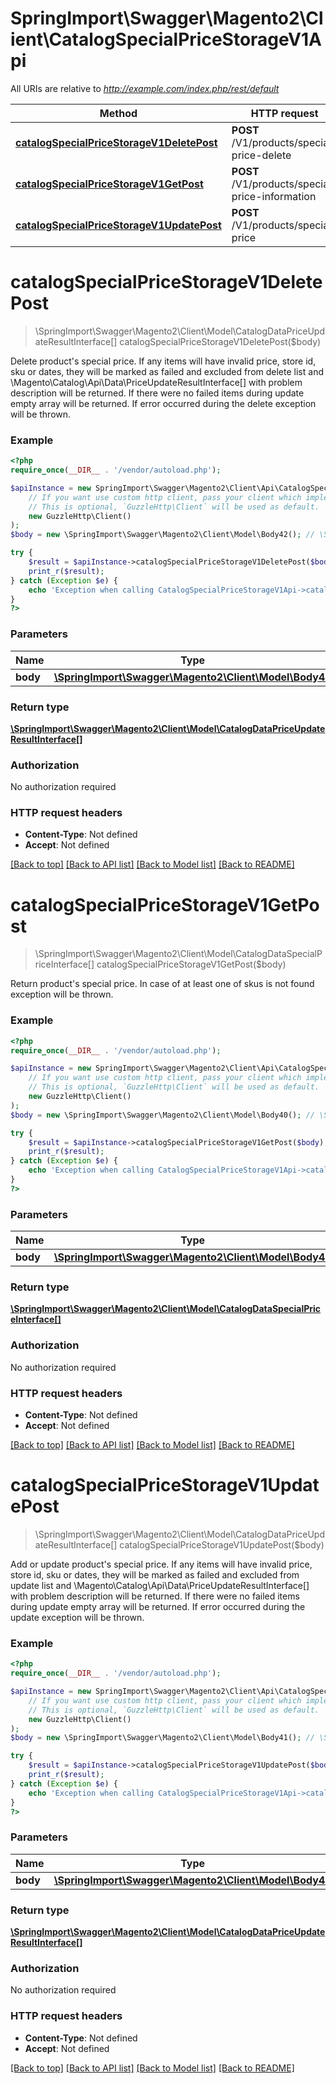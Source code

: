 # SpringImport\Swagger\Magento2\Client\CatalogSpecialPriceStorageV1Api

All URIs are relative to *http://example.com/index.php/rest/default*

Method | HTTP request | Description
------------- | ------------- | -------------
[**catalogSpecialPriceStorageV1DeletePost**](CatalogSpecialPriceStorageV1Api.md#catalogSpecialPriceStorageV1DeletePost) | **POST** /V1/products/special-price-delete | 
[**catalogSpecialPriceStorageV1GetPost**](CatalogSpecialPriceStorageV1Api.md#catalogSpecialPriceStorageV1GetPost) | **POST** /V1/products/special-price-information | 
[**catalogSpecialPriceStorageV1UpdatePost**](CatalogSpecialPriceStorageV1Api.md#catalogSpecialPriceStorageV1UpdatePost) | **POST** /V1/products/special-price | 


# **catalogSpecialPriceStorageV1DeletePost**
> \SpringImport\Swagger\Magento2\Client\Model\CatalogDataPriceUpdateResultInterface[] catalogSpecialPriceStorageV1DeletePost($body)



Delete product's special price. If any items will have invalid price, store id, sku or dates, they will be marked as failed and excluded from delete list and \\Magento\\Catalog\\Api\\Data\\PriceUpdateResultInterface[] with problem description will be returned. If there were no failed items during update empty array will be returned. If error occurred during the delete exception will be thrown.

### Example
```php
<?php
require_once(__DIR__ . '/vendor/autoload.php');

$apiInstance = new SpringImport\Swagger\Magento2\Client\Api\CatalogSpecialPriceStorageV1Api(
    // If you want use custom http client, pass your client which implements `GuzzleHttp\ClientInterface`.
    // This is optional, `GuzzleHttp\Client` will be used as default.
    new GuzzleHttp\Client()
);
$body = new \SpringImport\Swagger\Magento2\Client\Model\Body42(); // \SpringImport\Swagger\Magento2\Client\Model\Body42 | 

try {
    $result = $apiInstance->catalogSpecialPriceStorageV1DeletePost($body);
    print_r($result);
} catch (Exception $e) {
    echo 'Exception when calling CatalogSpecialPriceStorageV1Api->catalogSpecialPriceStorageV1DeletePost: ', $e->getMessage(), PHP_EOL;
}
?>
```

### Parameters

Name | Type | Description  | Notes
------------- | ------------- | ------------- | -------------
 **body** | [**\SpringImport\Swagger\Magento2\Client\Model\Body42**](../Model/Body42.md)|  | [optional]

### Return type

[**\SpringImport\Swagger\Magento2\Client\Model\CatalogDataPriceUpdateResultInterface[]**](../Model/CatalogDataPriceUpdateResultInterface.md)

### Authorization

No authorization required

### HTTP request headers

 - **Content-Type**: Not defined
 - **Accept**: Not defined

[[Back to top]](#) [[Back to API list]](../../README.md#documentation-for-api-endpoints) [[Back to Model list]](../../README.md#documentation-for-models) [[Back to README]](../../README.md)

# **catalogSpecialPriceStorageV1GetPost**
> \SpringImport\Swagger\Magento2\Client\Model\CatalogDataSpecialPriceInterface[] catalogSpecialPriceStorageV1GetPost($body)



Return product's special price. In case of at least one of skus is not found exception will be thrown.

### Example
```php
<?php
require_once(__DIR__ . '/vendor/autoload.php');

$apiInstance = new SpringImport\Swagger\Magento2\Client\Api\CatalogSpecialPriceStorageV1Api(
    // If you want use custom http client, pass your client which implements `GuzzleHttp\ClientInterface`.
    // This is optional, `GuzzleHttp\Client` will be used as default.
    new GuzzleHttp\Client()
);
$body = new \SpringImport\Swagger\Magento2\Client\Model\Body40(); // \SpringImport\Swagger\Magento2\Client\Model\Body40 | 

try {
    $result = $apiInstance->catalogSpecialPriceStorageV1GetPost($body);
    print_r($result);
} catch (Exception $e) {
    echo 'Exception when calling CatalogSpecialPriceStorageV1Api->catalogSpecialPriceStorageV1GetPost: ', $e->getMessage(), PHP_EOL;
}
?>
```

### Parameters

Name | Type | Description  | Notes
------------- | ------------- | ------------- | -------------
 **body** | [**\SpringImport\Swagger\Magento2\Client\Model\Body40**](../Model/Body40.md)|  | [optional]

### Return type

[**\SpringImport\Swagger\Magento2\Client\Model\CatalogDataSpecialPriceInterface[]**](../Model/CatalogDataSpecialPriceInterface.md)

### Authorization

No authorization required

### HTTP request headers

 - **Content-Type**: Not defined
 - **Accept**: Not defined

[[Back to top]](#) [[Back to API list]](../../README.md#documentation-for-api-endpoints) [[Back to Model list]](../../README.md#documentation-for-models) [[Back to README]](../../README.md)

# **catalogSpecialPriceStorageV1UpdatePost**
> \SpringImport\Swagger\Magento2\Client\Model\CatalogDataPriceUpdateResultInterface[] catalogSpecialPriceStorageV1UpdatePost($body)



Add or update product's special price. If any items will have invalid price, store id, sku or dates, they will be marked as failed and excluded from update list and \\Magento\\Catalog\\Api\\Data\\PriceUpdateResultInterface[] with problem description will be returned. If there were no failed items during update empty array will be returned. If error occurred during the update exception will be thrown.

### Example
```php
<?php
require_once(__DIR__ . '/vendor/autoload.php');

$apiInstance = new SpringImport\Swagger\Magento2\Client\Api\CatalogSpecialPriceStorageV1Api(
    // If you want use custom http client, pass your client which implements `GuzzleHttp\ClientInterface`.
    // This is optional, `GuzzleHttp\Client` will be used as default.
    new GuzzleHttp\Client()
);
$body = new \SpringImport\Swagger\Magento2\Client\Model\Body41(); // \SpringImport\Swagger\Magento2\Client\Model\Body41 | 

try {
    $result = $apiInstance->catalogSpecialPriceStorageV1UpdatePost($body);
    print_r($result);
} catch (Exception $e) {
    echo 'Exception when calling CatalogSpecialPriceStorageV1Api->catalogSpecialPriceStorageV1UpdatePost: ', $e->getMessage(), PHP_EOL;
}
?>
```

### Parameters

Name | Type | Description  | Notes
------------- | ------------- | ------------- | -------------
 **body** | [**\SpringImport\Swagger\Magento2\Client\Model\Body41**](../Model/Body41.md)|  | [optional]

### Return type

[**\SpringImport\Swagger\Magento2\Client\Model\CatalogDataPriceUpdateResultInterface[]**](../Model/CatalogDataPriceUpdateResultInterface.md)

### Authorization

No authorization required

### HTTP request headers

 - **Content-Type**: Not defined
 - **Accept**: Not defined

[[Back to top]](#) [[Back to API list]](../../README.md#documentation-for-api-endpoints) [[Back to Model list]](../../README.md#documentation-for-models) [[Back to README]](../../README.md)

